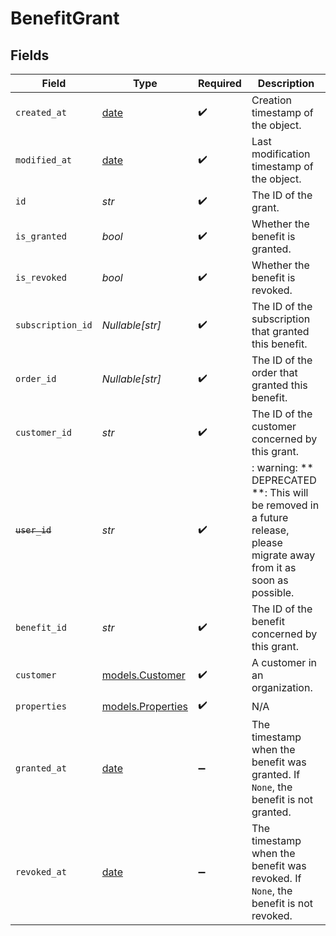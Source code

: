 # BenefitGrant


## Fields

| Field                                                                                                                   | Type                                                                                                                    | Required                                                                                                                | Description                                                                                                             |
| ----------------------------------------------------------------------------------------------------------------------- | ----------------------------------------------------------------------------------------------------------------------- | ----------------------------------------------------------------------------------------------------------------------- | ----------------------------------------------------------------------------------------------------------------------- |
| `created_at`                                                                                                            | [date](https://docs.python.org/3/library/datetime.html#date-objects)                                                    | :heavy_check_mark:                                                                                                      | Creation timestamp of the object.                                                                                       |
| `modified_at`                                                                                                           | [date](https://docs.python.org/3/library/datetime.html#date-objects)                                                    | :heavy_check_mark:                                                                                                      | Last modification timestamp of the object.                                                                              |
| `id`                                                                                                                    | *str*                                                                                                                   | :heavy_check_mark:                                                                                                      | The ID of the grant.                                                                                                    |
| `is_granted`                                                                                                            | *bool*                                                                                                                  | :heavy_check_mark:                                                                                                      | Whether the benefit is granted.                                                                                         |
| `is_revoked`                                                                                                            | *bool*                                                                                                                  | :heavy_check_mark:                                                                                                      | Whether the benefit is revoked.                                                                                         |
| `subscription_id`                                                                                                       | *Nullable[str]*                                                                                                         | :heavy_check_mark:                                                                                                      | The ID of the subscription that granted this benefit.                                                                   |
| `order_id`                                                                                                              | *Nullable[str]*                                                                                                         | :heavy_check_mark:                                                                                                      | The ID of the order that granted this benefit.                                                                          |
| `customer_id`                                                                                                           | *str*                                                                                                                   | :heavy_check_mark:                                                                                                      | The ID of the customer concerned by this grant.                                                                         |
| ~~`user_id`~~                                                                                                           | *str*                                                                                                                   | :heavy_check_mark:                                                                                                      | : warning: ** DEPRECATED **: This will be removed in a future release, please migrate away from it as soon as possible. |
| `benefit_id`                                                                                                            | *str*                                                                                                                   | :heavy_check_mark:                                                                                                      | The ID of the benefit concerned by this grant.                                                                          |
| `customer`                                                                                                              | [models.Customer](../models/customer.md)                                                                                | :heavy_check_mark:                                                                                                      | A customer in an organization.                                                                                          |
| `properties`                                                                                                            | [models.Properties](../models/properties.md)                                                                            | :heavy_check_mark:                                                                                                      | N/A                                                                                                                     |
| `granted_at`                                                                                                            | [date](https://docs.python.org/3/library/datetime.html#date-objects)                                                    | :heavy_minus_sign:                                                                                                      | The timestamp when the benefit was granted. If `None`, the benefit is not granted.                                      |
| `revoked_at`                                                                                                            | [date](https://docs.python.org/3/library/datetime.html#date-objects)                                                    | :heavy_minus_sign:                                                                                                      | The timestamp when the benefit was revoked. If `None`, the benefit is not revoked.                                      |